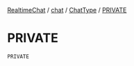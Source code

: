 [RealtimeChat](../../index.md) / [chat](../index.md) / [ChatType](index.md) / [PRIVATE](./-p-r-i-v-a-t-e.md)

# PRIVATE

`PRIVATE`